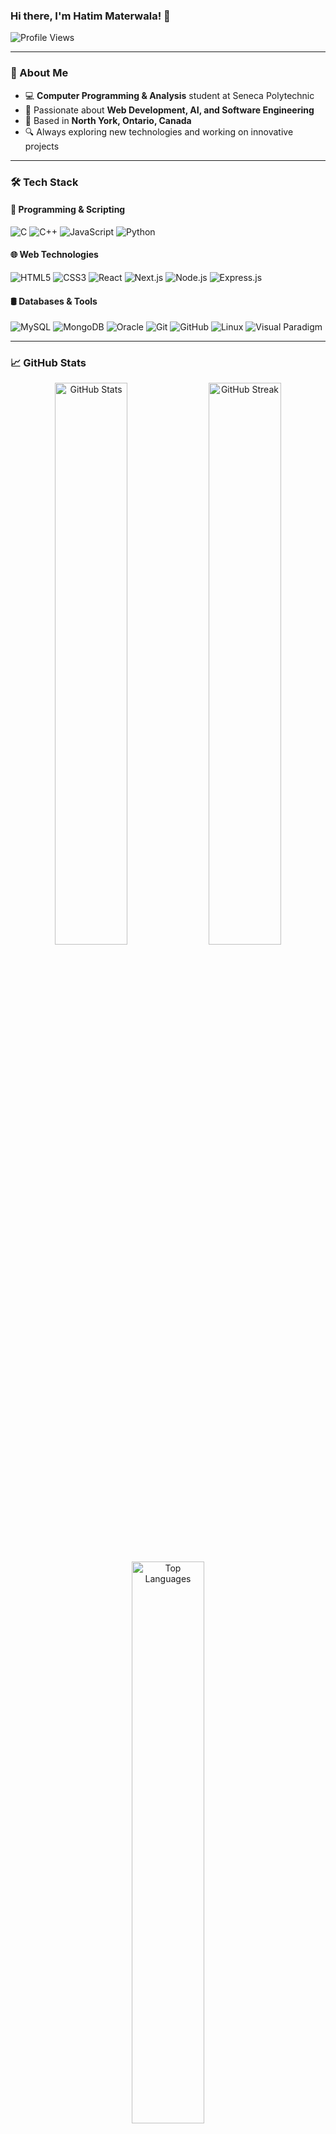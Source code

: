 ### Hi there, I'm Hatim Materwala! 👋

![Profile Views](https://komarev.com/ghpvc/?username=HatimMaterwala&label=Profile%20Views&color=0e75b6&style=flat)

---

### 🚀 About Me

- 💻 **Computer Programming & Analysis** student at Seneca Polytechnic
- 🎯 Passionate about **Web Development, AI, and Software Engineering**
- 📍 Based in **North York, Ontario, Canada**
- 🔍 Always exploring new technologies and working on innovative projects

---

### 🛠️ Tech Stack

#### 🚀 Programming & Scripting
![C](https://img.shields.io/badge/C-00599C?style=for-the-badge&logo=c&logoColor=white)
![C++](https://img.shields.io/badge/C%2B%2B-00599C?style=for-the-badge&logo=c%2B%2B&logoColor=white)
![JavaScript](https://img.shields.io/badge/JavaScript-F7DF1E?style=for-the-badge&logo=javascript&logoColor=black)
![Python](https://img.shields.io/badge/Python-3776AB?style=for-the-badge&logo=python&logoColor=white)

#### 🌐 Web Technologies
![HTML5](https://img.shields.io/badge/HTML5-E34F26?style=for-the-badge&logo=html5&logoColor=white)
![CSS3](https://img.shields.io/badge/CSS3-1572B6?style=for-the-badge&logo=css3&logoColor=white)
![React](https://img.shields.io/badge/React-20232A?style=for-the-badge&logo=react&logoColor=61DAFB)
![Next.js](https://img.shields.io/badge/Next.js-000000?style=for-the-badge&logo=next.js&logoColor=white)
![Node.js](https://img.shields.io/badge/Node.js-43853D?style=for-the-badge&logo=node.js&logoColor=white)
![Express.js](https://img.shields.io/badge/Express.js-000000?style=for-the-badge&logo=express&logoColor=white)

#### 🛢️ Databases & Tools
![MySQL](https://img.shields.io/badge/MySQL-4479A1?style=for-the-badge&logo=mysql&logoColor=white)
![MongoDB](https://img.shields.io/badge/MongoDB-47A248?style=for-the-badge&logo=mongodb&logoColor=white)
![Oracle](https://img.shields.io/badge/Oracle-F80000?style=for-the-badge&logo=oracle&logoColor=white)
![Git](https://img.shields.io/badge/Git-F05032?style=for-the-badge&logo=git&logoColor=white)
![GitHub](https://img.shields.io/badge/GitHub-181717?style=for-the-badge&logo=github&logoColor=white)
![Linux](https://img.shields.io/badge/Linux-FCC624?style=for-the-badge&logo=linux&logoColor=black)
![Visual Paradigm](https://img.shields.io/badge/Visual%20Paradigm-FF0000?style=for-the-badge&logo=visual-paradigm&logoColor=white)

---

### 📈 GitHub Stats

<p align="center">
  <img src="https://github-readme-stats.vercel.app/api?username=HatimMaterwala&show_icons=true&theme=radical" alt="GitHub Stats" width="48%"/>
  <img src="https://github-readme-streak-stats.herokuapp.com/?user=HatimMaterwala&theme=radical" alt="GitHub Streak" width="48%"/>
</p>

<p align="center">
  <img src="https://github-readme-stats.vercel.app/api/top-langs/?username=HatimMaterwala&layout=compact&theme=radical" alt="Top Languages" width="48%"/>
</p>

---

### 📌 Featured Projects

- 🎮 **Tic-Tac-Toe Game** [🔗 View Project](https://github.com/HatimMaterwala/tic-tac-toe)
- 📚 **Educational Website on Breaking Bad** [🔗 View Project](https://github.com/HatimMaterwala/breaking-bad-website)
- 🎵 **AI-Based Song App** [🔗 View Project](https://github.com/HatimMaterwala/song-app)

---

### 📫 Connect with Me

[![LinkedIn](https://img.shields.io/badge/LinkedIn-0077B5?style=for-the-badge&logo=linkedin&logoColor=white)](https://www.linkedin.com/in/hatim-materwala/)
[![Gmail](https://img.shields.io/badge/Gmail-D14836?style=for-the-badge&logo=gmail&logoColor=white)](mailto:hatimmater1234@gmail.com)

---

⭐ **Don't forget to star my repositories if you find them helpful!** ⭐

